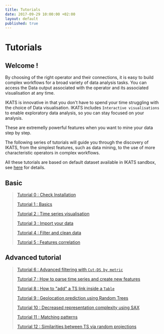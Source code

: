```yaml
---
title: Tutorials
date: 2017-09-29 10:00:00 +02:00
layout: default
published: true
---
```



Tutorials
============

Welcome !
---------


By choosing of the right operator and their connections, it is easy to build complex workflows for a broad variety of data analysis tasks. You can access the Data output associated with the operator and its associated visualisation at any time.

IKATS is innovative in  that you don't have to spend your time struggling with the choice of Data visualisation. IKATS includes `Interactive visualisations` to enable exploratory data analysis, so you can stay focused on your analysis.

These are extremelly powerful features when you want to mine your data step by step.

The following series of tutorials will guide you through the discovery of IKATS, from the simplest features, such as data mining, to the use of more characteristic operators in complex workflows.


All these tutorials are based on default dataset available in IKATS sandbox, see [here](/datasets.html) for details.

## Basic
>[Tutorial 0 : Check Installation](/doc/tutorials/tuto_workflow.html)
>
>[Tutorial 1 : Basics](/doc/tutorials/tuto_basics.html)
>
>[Tutorial 2 : Time series visualisation](/doc/tutorials/tuto_vizTools.html)
>
>[Tutorial 3 : Import your data](/doc/tutorials/tuto_imports.html)
>
>[Tutorial 4 : Filter and clean data](/doc/tutorials/tuto_cutY.html)
>
>[Tutorial 5 : Features correlation](/doc/tutorials/tuto_corr.html)

## Advanced tutorial
>[Tutorial 6 : Advanced filtering with `Cut-DS by metric`](/doc/tutorials/tuto_cut_DS_metric.html)
>
>[Tutorial 7 : How to parse time series and create new features ](/doc/tutorials/tuto_TS2Feature.html)
>
>[Tutorial 8 : How to "add" a TS link inside a `Table`](/doc/tutorials/tuto_addTSColumn.html)
>
>[Tutorial 9 : Geolocation prediction using Random Trees](/doc/tutorials/tuto_ML.html)
>
>[Tutorial 10 : Decreased representation complexity using SAX](/doc/tutorials/tuto_sax.html)
>
>[Tutorial 11 : Matching patterns](/doc/tutorials/tuto_matching_pattern.html)
>
>[Tutorial 12 : Similarities between TS via random projections](/doc/tutorials/tuto_random_projection.html)
